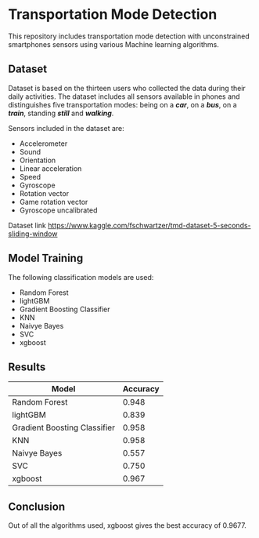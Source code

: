# Transportation Mode Detection
This repository includes transportation mode detection with unconstrained smartphones sensors
using various Machine learning algorithms.
## Dataset
Dataset is based on the thirteen users who collected the data during their daily activities. 
The dataset includes all sensors available in phones and distinguishes five transportation modes: 
being on a ***car***, on a ***bus***, on a ***train***, standing ***still*** and ***walking***.

Sensors included in the dataset are:
* Accelerometer
* Sound
* Orientation
* Linear acceleration
* Speed
* Gyroscope
* Rotation vector
* Game rotation vector
* Gyroscope uncalibrated

Dataset link  https://www.kaggle.com/fschwartzer/tmd-dataset-5-seconds-sliding-window

## Model Training
The following classification models are used:
* Random Forest
* lightGBM
* Gradient Boosting Classifier
* KNN
* Naivye Bayes
* SVC
* xgboost

## Results
| Model | Accuracy |
| ----- | -------- |
| Random Forest | 0.948 |
| lightGBM | 0.839 |
| Gradient Boosting Classifier | 0.958 |
| KNN | 0.958 |
| Naivye Bayes | 0.557 |
| SVC | 0.750 |
| xgboost | 0.967 |

## Conclusion
Out of all the algorithms used, xgboost gives the best accuracy of 0.9677.
